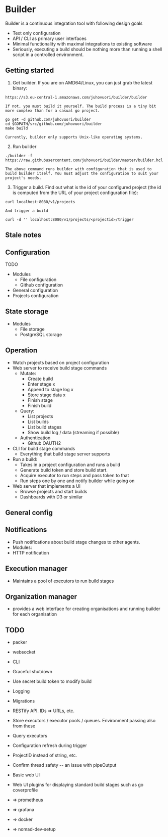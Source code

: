 # Builder

Builder is a continuous integration tool with following design goals
- Text only configuration
- API / CLI as primary user interfaces
- Minimal functionality with maximal integrations to existing software
- Seriously, executing a build should be nothing more than running a shell script
  in a controlled environment.

## Getting started

1. Get builder. If you are on AMD64/Linux, you can just grab the latest binary:
```shell
https://s3.eu-central-1.amazonaws.com/juhovuori/builder/builder
```

    If not, you must build it yourself. The build process is a tiny bit
    more complex than for a casual go project.
```shell
go get -d github.com/juhovuori/builder
cd $GOPATH/src/github.com/juhovuori/builder
make build
```

    Currently, builder only supports Unix-like operating systems.

2. Run builder
```shell
./builder -f https://raw.githubusercontent.com/juhovuori/builder/master/builder.hcl
```

    The above command runs builder with configuration that is used to build builder itself. You must adjust the configuration to suit your project's needs.

3. Trigger a build.
Find out what is the id of your configured project (the id is computed from the URL of your project configuration file):
```shell
curl localhost:8080/v1/projects
```

    And trigger a build
```shell
curl -d '' localhost:8080/v1/projects/<projectid>/trigger
```

## Stale notes

## Configuration
TODO
- Modules
    - File configuration
    - Github configuration
- General configuration
- Projects configuration


## State storage
- Modules
    - File storage
    - PostgreSQL storage


## Operation
- Watch projects based on project configuration
- Web server to receive build stage commands
    - Mutate:
        - Create build
        - Enter stage x
        - Append to stage log x
        - Store stage data x
        - Finish stage
        - Finish build
    - Query:
        - List projects
        - List builds
        - List build stages
        - Show build log / data (streaming if possible)
    - Authentication
        - Github OAUTH2
- CLI for build stage commands
    - Everything that build stage server supports
- Run a build:
    - Takes in a project configuration and runs a build
    - Generate build token and store build start.
    - Acquire executor to run steps and pass token to that
    - Run steps one by one and notify builder while going on
- Web server that implements a UI
    - Browse projects and start builds
    - Dashboards with D3 or similar


## General config


## Notifications
- Push notifications about build stage changes to other agents.
- Modules:
- HTTP notification


## Execution manager
- Maintains a pool of executors to run build stages


## Organization manager
- provides a web interface for creating organisations and running builder for each organisation


## TODO
- packer

- websocket
- CLI
- Graceful shutdown
- Use secret build token to modify build
- Logging
- Migrations
- RESTify API. IDs => URLs, etc.
- Store executors / executor pools / queues. Environment passing  also from these
- Query executors
- Configuration refresh during trigger
- ProjectID instead of string, etc.
- Confirm thread safety -- an issue with pipeOutput

- Basic web UI
- Web UI plugins for displaying standard build stages such as go coverprofile

- => prometheus
- => grafana
- => docker
- => nomad-dev-setup
